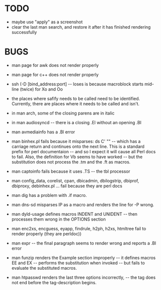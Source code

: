 #  TODO

- maybe use "apply" as a screenshot
- clear the last man search, and restore it after it has finished rendering successfully

# BUGS

- man page for awk does not render properly
- man page for c++ does not render properly
- ssh   (-D [bind_address:port] -- loses is because macroblock starts mid-line (twice) for Xo and Oo
- the places where safify needs to be called need to be identified.  Currently, there are places where it needs to be called and isn't.
- in man arch, some of the closing parens are in italic
- in man audiosyncd -- there is a closing .El without an opening .Bl
- man avmediainfo has a .Bl error

- man binhex.pl fails because it misparses: ds C' ""  -- which has a carriage return and continues onto the next line.  This is a standard
   prefix for perl documentaion -- and so I expect it will cause all Perl docs to fail.
   Also, the definition for Vb seems to have worked -- but the substitution does not process the .tm and the .ft as macros.
   
- man captoinfo fails because it uses .TS -- the tbl processor

- man config_data, corelist, cpan, dbicadmin, dbilogstrip, dbiprof, dbiproxy, debinhex.pl ... fail because they are perl docs

- man dig has a problem with  .if  macro.

- man dns-sd misparses  IP  as a macro and renders the line for -P wrong.

- man dyld-usage defines macros INDENT and UNIDENT -- then processes them wrong in the OPTIONS section

- man enc2xs, encguess, eyapp, findrule, h2ph, h2xs, htmltree fail to render properly (they are perldoc))

- man expr -- the final paragraph seems to render wrong and reports a .Bl error

- man funzip renders the Example section improperly -- it defines macros  EE  and    EX -- performs the substitution when invoked -- but fails to evaluate the substituted macros.

- man htpasswd renders the last three options incorrectly, -- the tag does not end before the tag-description begins.
